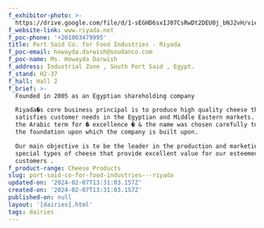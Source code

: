 ```yaml
---
f_exhibitor-photo: >-
  https://drive.google.com/file/d/1-sEGHD6sxIJ07CsRwDt2DEU0j_bNJ2vH/view?usp=drive_link
f_website-link: www.riyada.net
f_poc-phone: '+201003479995'
title: Port Said Co. for Food Industries - Riyada
f_poc-email: howayda.darwish@soudanco.com
f_poc-name: Ms. Howayda Darwish
f_address: Industrial Zone , South Port Said , Egypt.
f_stand: H2-37
f_hall: Hall 2
f_brief: >-
  Founded in 2005 as an Egyptian shareholding company 

  Riyada�s core business principal is to produce high quality cheese that
  satisfies customer needs in the Egyptian and Middle Eastern markets. Riyada is
  the Arabic term for � excellence � & the name was chosen carefully to reflect
  the foundation upon which the company is built upon.

  Our main objective is to be the leader in the production and marketing of
  special types of cheese that provide excellent value for our esteemed
  customers .
f_product-range: Cheese Products
slug: port-said-co-for-food-industries---riyada
updated-on: '2024-02-07T13:31:03.157Z'
created-on: '2024-02-07T13:31:03.157Z'
published-on: null
layout: '[dairies].html'
tags: dairies
---
```



